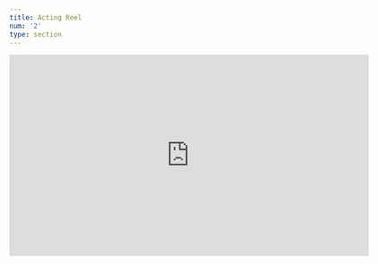```yaml
---
title: Acting Reel
num: '2'
type: section
---
```

<iframe src="https://player.vimeo.com/video/392800401" width="640" height="360" frameborder="0" allow="autoplay; fullscreen" allowfullscreen></iframe>

<p><a href="https://vimeo.com/392800401"></a><a href="https://vimeo.com/ryancreamer"></a><a href="https://vimeo.com"></a></p>
